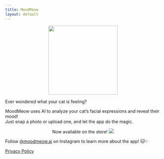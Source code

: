 ```yaml
---
title: MoodMeow
layout: default
---
```

<link rel="stylesheet" href="style.css">

<p align='center'>
  <img src="https://github.com/user-attachments/assets/88c36cfa-7d6e-426e-9b43-41910afc48ef" width=224 height=224>
</p>

<p>
  Ever wondered what your cat is feeling?

  MoodMeow uses AI to analyze your cat’s facial expressions and reveal their mood!<br>
  Just snap a photo or upload one, and let the app do the magic.<br>
</p>

<p align='center'>
  Now available on the store!
  <img src="https://github.com/user-attachments/assets/da4a4537-4dd9-4183-9e0e-93e88495fd0f">
</p>

<p>
  Follow <a href="https://www.instagram.com/moodmeow.ai?igsh=djZsZHRod25nb3Qz" target="_blank">@moodmeow.ai</a> on Instagram to learn more about the app! 🐱✨
</p>

[Privacy Policy](privacy_policy.md)
